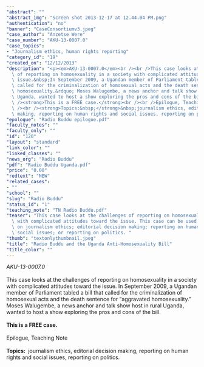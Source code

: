 ```yaml
---
"abstract": ""
"abstract_img": "Screen shot 2013-12-17 at 12.44.04 PM.png"
"authentication": "no"
"banner": "CaseConsortiumv3.jpeg"
"case_author": "Anzetse Were"
"case_number": "AKU-13-0007.0"
"case_topics":
- "Journalism ethics, human rights reporting"
"category_id": "19"
"created_on": "12/12/2013"
"description": "<p><em>AKU-13-0007.0</em><br /><br />This case looks at the challenges\
  \ of reporting on homosexuality in a society with complicated attitudes toward the\
  \ issue.&nbsp;In September 2009, a Ugandan member of Parliament tabled a bill that\
  \ called for the criminalization of homosexual acts and the death sentence for &ldquo;aggravated\
  \ homosexuality.&rdquo; Moses Walugembe, a news anchor and talk show host in rural\
  \ Uganda, wanted to host a show exploring the pros and cons of the bill.<br /><br\
  \ /><strong>This is a FREE case.</strong><br /><br />Epilogue, Teaching Note<br\
  \ /><br /><strong>Topics:&nbsp;</strong>&nbsp;journalism ethics, editorial decision\
  \ making, reporting on human rights and social issues, reporting on politics.&nbsp;</p>"
"epologue": "Radio Buddu epilogue.pdf"
"faculty_notes": ""
"faculty_only": ""
"id": "120"
"layout": "standard"
"link_color": ""
"linked_classes": ""
"news_org": "Radio Buddu"
"pdf": "Radio Buddu Uganda.pdf"
"price": "0.00"
"redtext": "NEW"
"related_cases":
- ""
"school": ""
"slug": "Radio Buddu"
"status_id": "1"
"teaching_note": "TN Radio Buddu.pdf"
"teaser": "This case looks at the challenges of reporting on homosexuality in a society\
  \ with complicated attitudes toward the issue. This case can be used in a course/class\
  \ on journalism ethics; editorial decision making; reporting on human rights and\
  \ social issues; or reporting on politics. "
"thumb": "textonlythumbnail.jpeg"
"title": "Radio Buddu and the Uganda Anti-Homosexuality Bill"
"title_color": ""
---
```

<p><em>AKU-13-0007.0</em><br /><br />This case looks at the challenges of reporting on homosexuality in a society with complicated attitudes toward the issue.&nbsp;In September 2009, a Ugandan member of Parliament tabled a bill that called for the criminalization of homosexual acts and the death sentence for &ldquo;aggravated homosexuality.&rdquo; Moses Walugembe, a news anchor and talk show host in rural Uganda, wanted to host a show exploring the pros and cons of the bill.<br /><br /><strong>This is a FREE case.</strong><br /><br />Epilogue, Teaching Note<br /><br /><strong>Topics:&nbsp;</strong>&nbsp;journalism ethics, editorial decision making, reporting on human rights and social issues, reporting on politics.&nbsp;</p>
